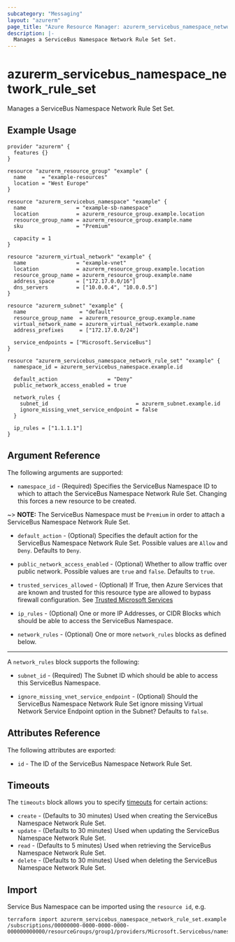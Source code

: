 ```yaml
---
subcategory: "Messaging"
layout: "azurerm"
page_title: "Azure Resource Manager: azurerm_servicebus_namespace_network_rule_set"
description: |-
  Manages a ServiceBus Namespace Network Rule Set Set.
---
```


# azurerm_servicebus_namespace_network_rule_set

Manages a ServiceBus Namespace Network Rule Set Set.

## Example Usage

```hcl
provider "azurerm" {
  features {}
}

resource "azurerm_resource_group" "example" {
  name     = "example-resources"
  location = "West Europe"
}

resource "azurerm_servicebus_namespace" "example" {
  name                = "example-sb-namespace"
  location            = azurerm_resource_group.example.location
  resource_group_name = azurerm_resource_group.example.name
  sku                 = "Premium"

  capacity = 1
}

resource "azurerm_virtual_network" "example" {
  name                = "example-vnet"
  location            = azurerm_resource_group.example.location
  resource_group_name = azurerm_resource_group.example.name
  address_space       = ["172.17.0.0/16"]
  dns_servers         = ["10.0.0.4", "10.0.0.5"]
}

resource "azurerm_subnet" "example" {
  name                 = "default"
  resource_group_name  = azurerm_resource_group.example.name
  virtual_network_name = azurerm_virtual_network.example.name
  address_prefixes     = ["172.17.0.0/24"]

  service_endpoints = ["Microsoft.ServiceBus"]
}

resource "azurerm_servicebus_namespace_network_rule_set" "example" {
  namespace_id = azurerm_servicebus_namespace.example.id

  default_action                = "Deny"
  public_network_access_enabled = true

  network_rules {
    subnet_id                            = azurerm_subnet.example.id
    ignore_missing_vnet_service_endpoint = false
  }

  ip_rules = ["1.1.1.1"]
}
```

## Argument Reference

The following arguments are supported:

* `namespace_id` - (Required) Specifies the ServiceBus Namespace ID to which to attach the ServiceBus Namespace Network Rule Set. Changing this forces a new resource to be created.

~> **NOTE:** The ServiceBus Namespace must be `Premium` in order to attach a ServiceBus Namespace Network Rule Set.

* `default_action` - (Optional) Specifies the default action for the ServiceBus Namespace Network Rule Set. Possible values are `Allow` and `Deny`. Defaults to `Deny`.

* `public_network_access_enabled` - (Optional) Whether to allow traffic over public network. Possible values are `true` and `false`. Defaults to `true`.

* `trusted_services_allowed` - (Optional) If True, then Azure Services that are known and trusted for this resource type are allowed to bypass firewall configuration. See [Trusted Microsoft Services](https://github.com/MicrosoftDocs/azure-docs/blob/master/articles/service-bus-messaging/includes/service-bus-trusted-services.md)  

* `ip_rules` - (Optional) One or more IP Addresses, or CIDR Blocks which should be able to access the ServiceBus Namespace.

* `network_rules` - (Optional) One or more `network_rules` blocks as defined below.

---

A `network_rules` block supports the following:

* `subnet_id` - (Required) The Subnet ID which should be able to access this ServiceBus Namespace.

* `ignore_missing_vnet_service_endpoint` - (Optional) Should the ServiceBus Namespace Network Rule Set ignore missing Virtual Network Service Endpoint option in the Subnet? Defaults to `false`.

## Attributes Reference

The following attributes are exported:

* `id` - The ID of the ServiceBus Namespace Network Rule Set.

## Timeouts

The `timeouts` block allows you to specify [timeouts](https://www.terraform.io/language/resources/syntax#operation-timeouts) for certain actions:

* `create` - (Defaults to 30 minutes) Used when creating the ServiceBus Namespace Network Rule Set.
* `update` - (Defaults to 30 minutes) Used when updating the ServiceBus Namespace Network Rule Set.
* `read` - (Defaults to 5 minutes) Used when retrieving the ServiceBus Namespace Network Rule Set.
* `delete` - (Defaults to 30 minutes) Used when deleting the ServiceBus Namespace Network Rule Set.

## Import

Service Bus Namespace can be imported using the `resource id`, e.g.

```shell
terraform import azurerm_servicebus_namespace_network_rule_set.example /subscriptions/00000000-0000-0000-0000-000000000000/resourceGroups/group1/providers/Microsoft.Servicebus/namespaces/sbns1/networkrulesets/default
```
